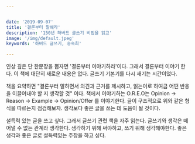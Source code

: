 ```yaml
---


date: '2019-09-07'
title: '결론부터 말해라'
description: '150년 하버드 글쓰기 비법을 읽고'
image: '/img/default.jpeg'
keywords: '하버드 글쓰기, 송숙희'

---
```


인상 깊은 단 한문장을 뽑자면 '결론부터 이야기하라'이다. 그래서 결론부터 이야기 한다. 이 책에 대단히 새로운 내용은 없다. 글쓰기 기본기를 다시 새기는 시간이었다.

책을 요약하면 "결론부터 말하면서 의견과 근거를 제시하고, 읽는이로 하여금 어떤 반응을 이끌어내야 할 지 생각할 것" 이다. 책에서 이야기하는 O.R.E.O는 Opinion → Reason → Example → Opinion/Offer 를 이야기한다. 글이 구조적으로 위와 같은 형식을 따르는지 점검해보자. 생각보다 좋은 글을 쓰는 데 도움이 될 것이다.

설득력 있는 글을 쓰고 싶다. 그래서 글쓰기 관련 책을 자주 읽는다. 글쓰기와 생각은 떼어낼 수 없는 관계라 생각한다. 생각하기 위해 써야하고, 쓰기 위해 생각해야한다. 좋은 생각과 좋은 글로 설득력있는 주장을 하고 싶다.
